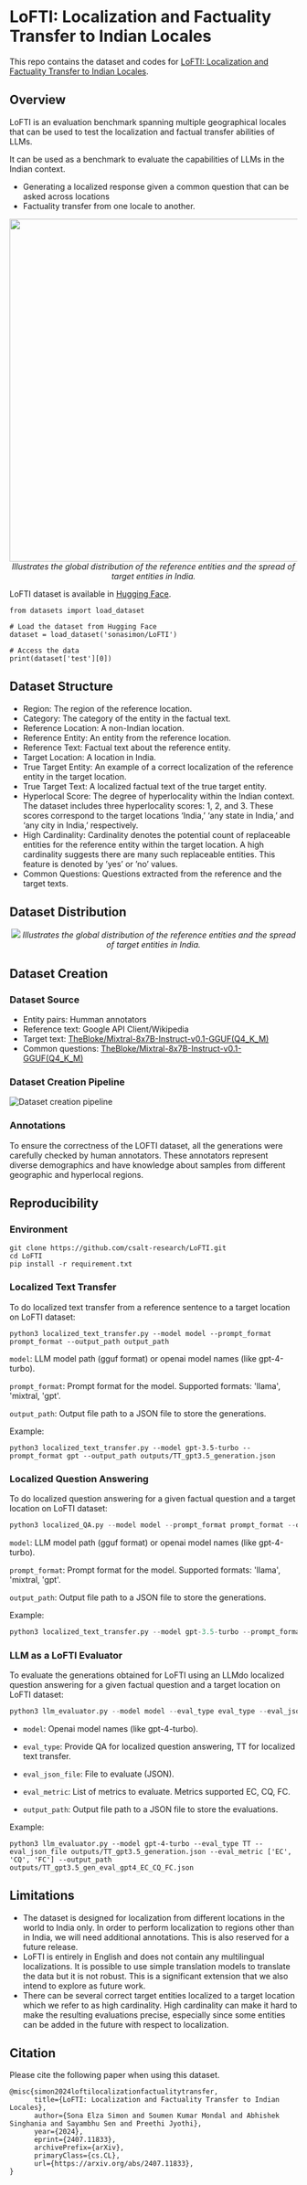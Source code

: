 # LoFTI: Localization and Factuality Transfer to Indian Locales

This repo contains the dataset and codes for [LoFTI: Localization and Factuality Transfer to Indian Locales](https://arxiv.org/pdf/2407.11833).

## Overview
LoFTI is an evaluation benchmark spanning multiple geographical locales that can be used to test the localization and factual transfer abilities of LLMs.

It can be used as a benchmark to evaluate the capabilities of LLMs in the Indian context. 
- Generating a localized response given a common question that can be asked across locations
- Factuality transfer from one locale to another.
<p align="center">
  <img src="https://raw.githubusercontent.com/csalt-research/LoFTI/main/LoFTI_Illustration.png" width="600">
  <em>Illustrates the global distribution of the reference entities and the spread of target entities in India.</em>
</p>

LoFTI dataset is available in [Hugging Face](https://huggingface.co/datasets/sonasimon/LoFTI).

```
from datasets import load_dataset

# Load the dataset from Hugging Face
dataset = load_dataset('sonasimon/LoFTI')

# Access the data
print(dataset['test'][0])
```

## Dataset Structure
- Region: The region of the reference location.
- Category: The category of the entity in the factual text.
- Reference Location: A non-Indian location.
- Reference Entity: An entity from the reference location.
- Reference Text: Factual text about the reference entity.
- Target Location: A location in India.
- True Target Entity: An example of a correct localization of the reference entity in the target location.
- True Target Text: A localized factual text of the true target entity.
- Hyperlocal Score: The degree of hyperlocality within the Indian context. The dataset includes three hyperlocality scores: 1, 2, and 3. These scores correspond to the target locations ‘India,’ ‘any state in India,’ and ‘any city in India,’ respectively.
- High Cardinality: Cardinality denotes the potential count of replaceable entities for the reference entity within the target location. A high cardinality suggests there are many such replaceable entities. This feature is denoted by ’yes’ or ’no’ values.
- Common Questions: Questions extracted from the reference and the target texts.

## Dataset Distribution
<p align="center">
  <img src="https://raw.githubusercontent.com/csalt-research/LoFTI/main/map.png">
  <em>Illustrates the global distribution of the reference entities and the spread of target entities in India.</em>
</p>

## Dataset Creation

### Dataset Source
- Entity pairs: Humman annotators
- Reference text: Google API Client/Wikipedia
- Target text: [TheBloke/Mixtral-8x7B-Instruct-v0.1-GGUF(Q4_K_M)](https://huggingface.co/TheBloke/Mixtral-8x7B-Instruct-v0.1-GGUF/blob/main/mixtral-8x7b-instruct-v0.1.Q4_K_M.gguf)
- Common questions: [TheBloke/Mixtral-8x7B-Instruct-v0.1-GGUF(Q4_K_M)](https://huggingface.co/TheBloke/Mixtral-8x7B-Instruct-v0.1-GGUF/blob/main/mixtral-8x7b-instruct-v0.1.Q4_K_M.gguf)

### Dataset Creation Pipeline
![Dataset creation pipeline](https://raw.githubusercontent.com/csalt-research/LoFTI/main/pipeline.png)

### Annotations
To ensure the correctness of the LOFTI dataset, all the generations were carefully checked by human annotators. These annotators represent diverse demographics and have knowledge about samples from different geographic and hyperlocal regions.

## Reproducibility
### Environment
```
git clone https://github.com/csalt-research/LoFTI.git
cd LoFTI
pip install -r requirement.txt
```
### Localized Text Transfer
To do localized text transfer from a reference sentence to a target location on LoFTI dataset:
```
python3 localized_text_transfer.py --model model --prompt_format prompt_format --output_path output_path
```
`model`: LLM model path (gguf format) or openai model names (like gpt-4-turbo).

`prompt_format`: Prompt format for the model. Supported formats: 'llama', 'mixtral, 'gpt'.

`output_path`: Output file path to a JSON file to store the generations.

Example:
``` manpage
python3 localized_text_transfer.py --model gpt-3.5-turbo --prompt_format gpt --output_path outputs/TT_gpt3.5_generation.json
```

### Localized Question Answering
To do localized question answering for a given factual question and a target location on LoFTI dataset:
```python
python3 localized_QA.py --model model --prompt_format prompt_format --output_path output_path
```
`model`: LLM model path (gguf format) or openai model names (like gpt-4-turbo).

`prompt_format`: Prompt format for the model. Supported formats: 'llama', 'mixtral, 'gpt'.

`output_path`: Output file path to a JSON file to store the generations.

Example:
```python
python3 localized_text_transfer.py --model gpt-3.5-turbo --prompt_format gpt --output_path outputs/QA_gpt3.5_generation.json
```

### LLM as a LoFTI Evaluator
To evaluate the generations obtained for LoFTI using an LLMdo localized question answering for a given factual question and a target location on LoFTI dataset:
```python
python3 llm_evaluator.py --model model --eval_type eval_type --eval_json_file eval_json_file --eval_metric ['eval_metric1', 'eval_metric2'] --output_path output_path
```

- `model`: Openai model names (like gpt-4-turbo).

- `eval_type`: Provide QA for localized question answering, TT for localized text transfer.

- `eval_json_file`: File to evaluate (JSON).

- `eval_metric`: List of metrics to evaluate. Metrics supported EC, CQ, FC.

- `output_path`: Output file path to a JSON file to store the evaluations.

Example:
```
python3 llm_evaluator.py --model gpt-4-turbo --eval_type TT --eval_json_file outputs/TT_gpt3.5_generation.json --eval_metric ['EC', 'CQ', 'FC'] --output_path outputs/TT_gpt3.5_gen_eval_gpt4_EC_CQ_FC.json
```

## Limitations
- The dataset is designed for localization from different locations in the world to India only. In order to perform localization to regions other than in India, we will need additional annotations. This is also reserved for a future release.
- LoFTI is entirely in English and does not contain any multilingual localizations. It is possible to use simple translation models to translate the data but it is not robust. This is a significant extension that we also intend to explore as future work.
- There can be several correct target entities localized to a target location which we refer to as high cardinality. High cardinality can make it hard to make the resulting evaluations precise, especially since some entities can be added in the future with respect to localization.

## Citation 

Please cite the following paper when using this dataset.

```
@misc{simon2024loftilocalizationfactualitytransfer,
      title={LoFTI: Localization and Factuality Transfer to Indian Locales}, 
      author={Sona Elza Simon and Soumen Kumar Mondal and Abhishek Singhania and Sayambhu Sen and Preethi Jyothi},
      year={2024},
      eprint={2407.11833},
      archivePrefix={arXiv},
      primaryClass={cs.CL},
      url={https://arxiv.org/abs/2407.11833}, 
}
```

